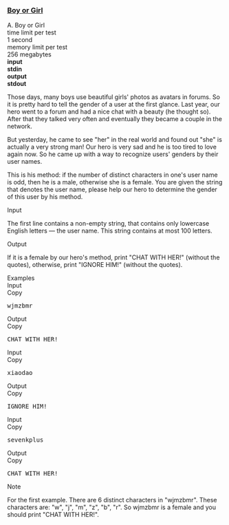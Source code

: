 <h3><a href="https://codeforces.com/contest/236/problem/A" target="_blank" rel="noopener noreferrer">Boy or Girl</a></h3>
<div class="header"><div class="title">A. Boy or Girl</div><div class="time-limit"><div class="property-title">time limit per test</div>1 second</div><div class="memory-limit"><div class="property-title">memory limit per test</div>256 megabytes</div><div class="input-file input-standard" style="font-weight: bold"><div class="property-title">input</div>stdin</div><div class="output-file output-standard" style="font-weight: bold"><div class="property-title">output</div>stdout</div></div><div><p>Those days, many boys use beautiful girls' photos as avatars in forums. So it is pretty hard to tell the gender of a user at the first glance. Last year, our hero went to a forum and had a nice chat with a beauty (he thought so). After that they talked very often and eventually they became a couple in the network. </p><p>But yesterday, he came to see "her" in the real world and found out "she" is actually a very strong man! Our hero is very sad and he is too tired to love again now. So he came up with a way to recognize users' genders by their user names.</p><p>This is his method: if the number of distinct characters in one's user name is odd, then he is a male, otherwise she is a female. You are given the string that denotes the user name, please help our hero to determine the gender of this user by his method.</p></div><div class="input-specification"><div class="section-title">Input</div><p>The first line contains a non-empty string, that contains only lowercase English letters — the user name. This string contains at most 100 letters.</p></div><div class="output-specification"><div class="section-title">Output</div><p>If it is a female by our hero's method, print "<span class="tex-font-style-tt">CHAT WITH HER!</span>" (without the quotes), otherwise, print "<span class="tex-font-style-tt">IGNORE HIM!</span>" (without the quotes).</p></div><div class="sample-tests"><div class="section-title">Examples</div><div class="sample-test"><div class="input"><div class="title">Input<div title="Copy" data-clipboard-target="#id005437916318159297" id="id002689574456067144" class="input-output-copier">Copy</div></div><pre id="id005437916318159297">wjmzbmr<br></pre></div><div class="output"><div class="title">Output<div title="Copy" data-clipboard-target="#id009025426101341566" id="id003454829434170773" class="input-output-copier">Copy</div></div><pre id="id009025426101341566">CHAT WITH HER!<br></pre></div><div class="input"><div class="title">Input<div title="Copy" data-clipboard-target="#id003021849329365687" id="id004620692000613382" class="input-output-copier">Copy</div></div><pre id="id003021849329365687">xiaodao<br></pre></div><div class="output"><div class="title">Output<div title="Copy" data-clipboard-target="#id009342244659649105" id="id0004593200358977434" class="input-output-copier">Copy</div></div><pre id="id009342244659649105">IGNORE HIM!<br></pre></div><div class="input"><div class="title">Input<div title="Copy" data-clipboard-target="#id0005356143851013795" id="id009774295074399945" class="input-output-copier">Copy</div></div><pre id="id0005356143851013795">sevenkplus<br></pre></div><div class="output"><div class="title">Output<div title="Copy" data-clipboard-target="#id009479714655915064" id="id007282747863330377" class="input-output-copier">Copy</div></div><pre id="id009479714655915064">CHAT WITH HER!<br></pre></div></div></div><div class="note"><div class="section-title">Note</div><p>For the first example. There are 6 distinct characters in "<span class="tex-font-style-tt">wjmzbmr</span>". These characters are: "<span class="tex-font-style-tt">w</span>", "<span class="tex-font-style-tt">j</span>", "<span class="tex-font-style-tt">m</span>", "<span class="tex-font-style-tt">z</span>", "<span class="tex-font-style-tt">b</span>", "<span class="tex-font-style-tt">r</span>". So wjmzbmr is a female and you should print "<span class="tex-font-style-tt">CHAT WITH HER!</span>".</p></div>